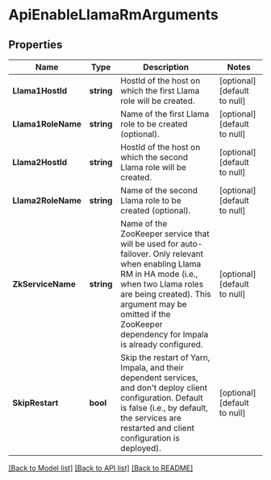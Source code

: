 # ApiEnableLlamaRmArguments

## Properties
Name | Type | Description | Notes
------------ | ------------- | ------------- | -------------
**Llama1HostId** | **string** | HostId of the host on which the first Llama role will be created. | [optional] [default to null]
**Llama1RoleName** | **string** | Name of the first Llama role to be created (optional). | [optional] [default to null]
**Llama2HostId** | **string** | HostId of the host on which the second Llama role will be created. | [optional] [default to null]
**Llama2RoleName** | **string** | Name of the second Llama role to be created (optional). | [optional] [default to null]
**ZkServiceName** | **string** | Name of the ZooKeeper service that will be used for auto-failover. Only relevant when enabling Llama RM in HA mode (i.e., when two Llama roles are being created). This argument may be omitted if the ZooKeeper dependency for Impala is already configured. | [optional] [default to null]
**SkipRestart** | **bool** | Skip the restart of Yarn, Impala, and their dependent services, and don&#39;t deploy client configuration. Default is false (i.e., by default, the services are restarted and client configuration is deployed). | [optional] [default to null]

[[Back to Model list]](../README.md#documentation-for-models) [[Back to API list]](../README.md#documentation-for-api-endpoints) [[Back to README]](../README.md)


